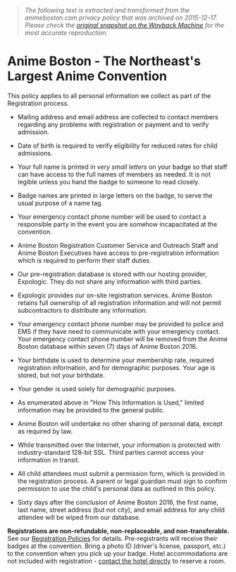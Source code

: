 > *The following text is extracted and transformed from the animeboston.com privacy policy that was archived on 2015-12-17. Please check the [original snapshot on the Wayback Machine](https://web.archive.org/web/20151217173015id_/http%3A//www.animeboston.com/registration/registration_privacy_policy) for the most accurate reproduction.*

# Anime Boston - The Northeast's Largest Anime Convention

This policy applies to all personal information we collect as part of the Registration process.

  * Mailing address and email address are collected to contact members regarding any problems with registration or payment and to verify admission.
  * Date of birth is required to verify eligibility for reduced rates for child admissions.
  * Your full name is printed in _very small letters_ on your badge so that staff can have access to the full names of members as needed. It is not legible unless you hand the badge to someone to read closely.
  * Badge names are printed in large letters on the badge, to serve the usual purpose of a name tag.
  * Your emergency contact phone number will be used to contact a responsible party in the event you are somehow incapacitated at the convention.


  * Anime Boston Registration Customer Service and Outreach Staff and Anime Boston Executives have access to pre-registration information which is required to perform their staff duties.
  * Our pre-registration database is stored with our hosting provider, Expologic. They do not share any information with third parties.
  * Expologic provides our on-site registration services. Anime Boston retains full ownership of all registration information and will not permit subcontractors to distribute any information.
  * Your emergency contact phone number may be provided to police and EMS if they have need to communicate with your emergency contact. Your emergency contact phone number will be removed from the Anime Boston database within seven (7) days of Anime Boston 2016.
  * Your birthdate is used to determine your membership rate, required registration information, and for demographic purposes. Your age is stored, but not your birthdate.
  * Your gender is used solely for demographic purposes.
  * As enumerated above in "How This Information is Used," limited information may be provided to the general public.
  * Anime Boston will undertake no other sharing of personal data, except as required by law.
  * While transmitted over the Internet, your information is protected with industry-standard 128-bit SSL. Third parties cannot access your information in transit.


  * All child attendees must submit a permission form, which is provided in the registration process. A parent or legal guardian must sign to confirm permission to use the child's personal data as outlined in this policy.
  * Sixty days after the conclusion of Anime Boston 2016, the first name, last name, street address (but not city), and email address for any child attendee will be wiped from our database.



**Registrations are non-refundable, non-replaceable, and non-transferable.** See our [Registration Policies](https://web.archive.org/registration/registration_policy/) for details. Pre-registrants will receive their badges at the convention. Bring a photo ID (driver's license, passport, etc.) to the convention when you pick up your badge. Hotel accommodations are not included with registration - [contact the hotel directly](https://web.archive.org/location/hotel_info/) to reserve a room.
